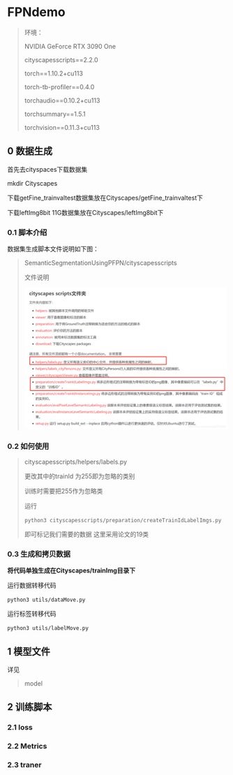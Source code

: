 # FPNdemo

> 环境：
>
> NVIDIA GeForce RTX 3090 One
>
> cityscapesscripts==2.2.0
>
> torch==1.10.2+cu113
>
> torch-tb-profiler==0.4.0
>
> torchaudio==0.10.2+cu113
>
> torchsummary==1.5.1
>
> torchvision==0.11.3+cu113

## 0 数据生成

首先去cityspaces下载数据集

mkdir Cityscapes

下载getFine_trainvaltest数据集放在Cityscapes/getFine_trainvaltest下

下载leftImg8bit 11G数据集放在Cityscapes/leftImg8bit下

### 0.1 脚本介绍

数据集生成脚本文件说明如下图：

> SemanticSegmentationUsingPFPN/cityscapesscripts
>
> 文件说明
>
> ![img](image/README/intro_script.png)

### 0.2 如何使用

> cityscapesscripts/helpers/labels.py
>
> 更改其中的trainId 为255即为忽略的类别
>
> 训练时需要把255作为忽略类
>
> 运行
>
> `python3 cityscapesscripts/preparation/createTrainIdLabelImgs.py`
>
> 即可标记我们需要的数据 这里采用论文的19类

### 0.3 生成和拷贝数据

**将代码单独生成在Cityscapes/trainImg目录下**

运行数据转移代码

`python3 utils/dataMove.py`

运行标签转移代码

`python3 utils/labelMove.py`

## 1 模型文件

详见

> model

## 2 训练脚本

### 2.1 loss

### 2.2 Metrics

### 2.3 traner
